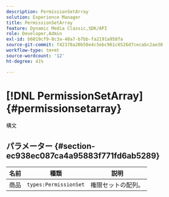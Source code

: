 ```yaml
---
description: PermissionSetArray
solution: Experience Manager
title: PermissionSetArray
feature: Dynamic Media Classic,SDK/API
role: Developer,Admin
exl-id: b6019cf9-8c3a-48a7-b7bb-fa2191a958fa
source-git-commit: f42378a20b58e4c5ebc961c6526d7cecabc2ae38
workflow-type: tm+mt
source-wordcount: '12'
ht-degree: 41%

---
```


# [!DNL PermissionSetArray]{#permissionsetarray}

構文

## パラメーター {#section-ec938ec087ca4a95883f771fd6ab5289}

| 名前 | 種類 | 説明 |
|---|---|---|
| 商品 | `types:PermissionSet` | 権限セットの配列。 |
